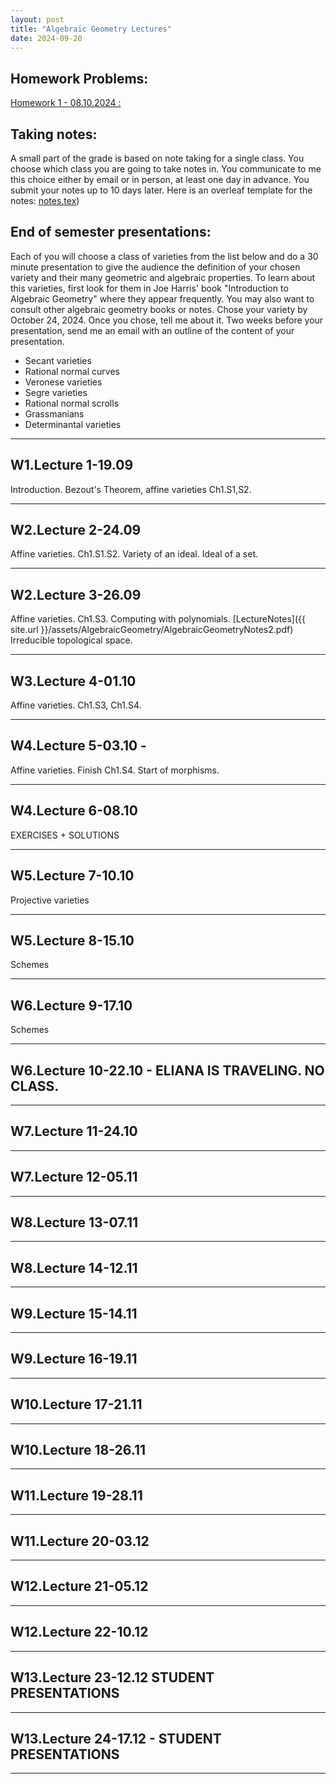 ```yaml
---
layout: post
title: "Algebraic Geometry Lectures"
date: 2024-09-20
---
```


## Homework Problems:
[Homework 1 - 08.10.2024 :](https://www.overleaf.com/read/vmgvbfgzhfbr#9b0adc)

## Taking notes:
A small part of the grade is based on note taking for a single class. You choose
which class you are going to take notes in. You communicate to me this choice either 
by email or in person, at least one day in advance.
You submit your notes up to 10 days later. Here is an overleaf template for the notes:
[notes.tex](https://www.overleaf.com/read/vmgvbfgzhfbr#9b0adc))

## End of semester presentations:
Each of you will choose a class of varieties from the list below and
do a 30 minute presentation to give the audience the definition of your
chosen variety and their many 
geometric and algebraic properties.
To learn about this varieties, first look for them in Joe Harris'
book "Introduction to Algebraic Geometry" where they appear frequently.
You may also want to consult other algebraic geometry books or notes.
Chose your variety by October 24, 2024. Once you chose, tell me about
it. Two weeks before your presentation, send me an email with an
outline of the content of your presentation.
- Secant varieties
- Rational normal curves
- Veronese varieties
- Segre varieties
- Rational normal scrolls
- Grassmanians
- Determinantal varieties

---------------------
## W1.Lecture 1-19.09 
Introduction. Bezout's Theorem, affine varieties Ch1.S1,S2.

---------------------
## W2.Lecture 2-24.09 
Affine varieties. Ch1.S1.S2.
Variety of an ideal. Ideal of a set.

---------------------
## W2.Lecture 3-26.09 
Affine varieties. Ch1.S3.
Computing with polynomials. 
[LectureNotes]({{ site.url }}/assets/AlgebraicGeometry/AlgebraicGeometryNotes2.pdf)
Irreducible topological space.

---------------------
## W3.Lecture 4-01.10 
Affine varieties. Ch1.S3, Ch1.S4. 

---------------------
## W4.Lecture 5-03.10 -
Affine varieties. Finish Ch1.S4. Start of morphisms.

---------------------
## W4.Lecture 6-08.10 
EXERCISES + SOLUTIONS

---------------------
## W5.Lecture 7-10.10 
Projective varieties

---------------------
## W5.Lecture 8-15.10
Schemes

---------------------

## W6.Lecture 9-17.10 
Schemes

---------------------
## W6.Lecture 10-22.10 - ELIANA IS TRAVELING. NO CLASS.

---------------------
## W7.Lecture 11-24.10 

---------------------
## W7.Lecture 12-05.11 

---------------------
## W8.Lecture 13-07.11 

---------------------
## W8.Lecture 14-12.11

---------------------
## W9.Lecture 15-14.11
---------------------
## W9.Lecture 16-19.11
---------------------
## W10.Lecture 17-21.11
---------------------
## W10.Lecture 18-26.11
---------------------
## W11.Lecture 19-28.11
---------------------
## W11.Lecture 20-03.12
---------------------
## W12.Lecture 21-05.12
---------------------
## W12.Lecture 22-10.12
---------------------
## W13.Lecture 23-12.12 STUDENT PRESENTATIONS
---------------------
## W13.Lecture 24-17.12 - STUDENT PRESENTATIONS
---------------------
